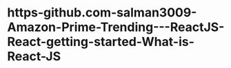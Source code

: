# https-github.com-salman3009-Amazon-Prime-Trending---ReactJS-React-getting-started-What-is-React-JS
